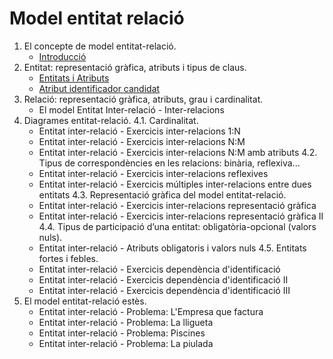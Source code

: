 # Model entitat relació
1. El concepte de model entitat-relació.
   * [Introducció](./intro.md)
2. Entitat: representació gràfica, atributs i tipus de claus.
   * [Entitats i Atributs](./ER-Entitats_i_atributs.md)
   * [Atribut identificador candidat](./ER-AK.md)
3. Relació: representació gràfica, atributs, grau i cardinalitat.
   * El model Entitat Inter-relació - Inter-relacions
4. Diagrames entitat-relació.
   4.1. Cardinalitat.
      * Entitat inter-relació - Exercicis inter-relacions 1:N
      * Entitat inter-relació - Exercicis inter-relacions N:M
      * Entitat inter-relació - Exercicis inter-relacions N:M amb atributs
   4.2. Tipus de correspondències en les relacions: binària, reflexiva...
      * Entitat inter-relació - Exercicis inter-relacions reflexives
      * Entitat inter-relació - Exercicis múltiples inter-relacions entre dues entitats
   4.3. Representació gràfica del model entitat-relació.
      * Entitat inter-relació - Exercicis inter-relacions representació gràfica
      * Entitat inter-relació - Exercicis inter-relacions representació gràfica II
   4.4. Tipus de participació d’una entitat: obligatòria-opcional (valors nuls).
      * Entitat inter-relació - Atributs obligatoris i valors nuls
   4.5. Entitats fortes i febles.
      * Entitat inter-relació - Exercicis dependència d'identificació
      * Entitat inter-relació - Exercicis dependència d'identificació II
      * Entitat inter-relació - Exercicis dependència d'identificació III
5. El model entitat-relació estès.
   * Entitat inter-relació - Problema: L'Empresa que factura
   * Entitat inter-relació - Problema: La lligueta
   * Entitat inter-relació - Problema: Piscines
   * Entitat inter-relació - Problema: La piulada
